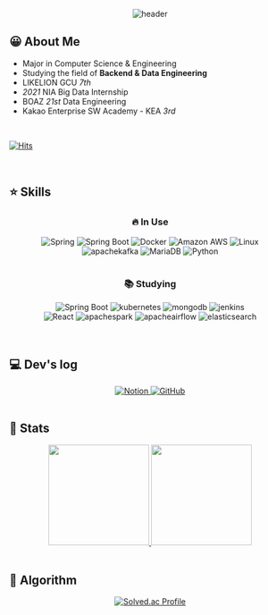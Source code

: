 <div align="center">
  
  ![header](https://capsule-render.vercel.app/api?type=waving&color=auto&height=175&text=Hi%20🍀&animation=fadeIn&fontAlignY=35&fontSize=45)
</div>

## 😀 About Me
- Major in Computer Science & Engineering
- Studying the field of **Backend & Data Engineering**
- LIKELION GCU *7th*
- *2021* NIA Big Data Internship
- BOAZ *21st* Data Engineering
- Kakao Enterprise SW Academy - KEA *3rd*

<br>

[![Hits](https://hits.seeyoufarm.com/api/count/incr/badge.svg?url=https%3A%2F%2Fgithub.com%2Foo-ni&count_bg=%2379C83D&title_bg=%23555555&icon=&icon_color=%23E7E7E7&title=hits&edge_flat=false)](https://hits.seeyoufarm.com)

<br>

## ⭐️ Skills

<div align="center" dir="auto">
  <h3>
    <a>
      🔥 In Use
    </a>
  </h3>
  <a>
    <img alt="Spring" src="https://img.shields.io/badge/Spring-6DB33F?style=for-the-badge&logo=Spring&logoColor=white">
  </a>
  <a>
    <img alt="Spring Boot" src="https://img.shields.io/badge/Spring Boot-6DB33F?style=for-the-badge&logo=Spring Boot&logoColor=white">
  </a>
  <a>
    <img alt="Docker" src="https://img.shields.io/badge/Docker-2496ED?style=for-the-badge&logo=Docker&logoColor=white">
  </a>
  <a>
    <img alt="Amazon AWS" src="https://img.shields.io/badge/AWS-232F3E?style=for-the-badge&logo=Amazon AWS&logoColor=white">
  </a>
  <a>
    <img alt="Linux" src="https://img.shields.io/badge/Linux-FCC624?style=for-the-badge&logo=Linux&logoColor=white">
  </a>
  
  <br>
  
  <a>
    <img alt="apachekafka" src="https://img.shields.io/badge/apache kafka-231F20?style=for-the-badge&logo=apachekafka&logoColor=white">
  </a>
  <a>
    <img alt="MariaDB" src="https://img.shields.io/badge/MariaDB-003545?style=for-the-badge&logo=MariaDB&logoColor=white">
  </a>
  <a>
    <img alt="Python" src="https://img.shields.io/badge/Python-3776AB?style=for-the-badge&logo=Python&logoColor=white">
  </a>
  <br>
  <a></a>
  
</div>

<br>

<div align="center" dir="auto">
  <h3>
    <a>
      📚 Studying
    </a>
  </h3>
  <a>
    <img alt="Spring Boot" src="https://img.shields.io/badge/Spring Boot-6DB33F?style=for-the-badge&logo=Spring Boot&logoColor=white">
  </a>
  <a>
    <img alt="kubernetes" src="https://img.shields.io/badge/kubernetes-326CE5?style=for-the-badge&logo=kubernetes&logoColor=white">
  </a>
  <a>
    <img alt="mongodb" src="https://img.shields.io/badge/Mongodb-47A248?style=for-the-badge&logo=mongodb&logoColor=white">
  </a>
  <a>
    <img alt="jenkins" src="https://img.shields.io/badge/jenkins-D24939?style=for-the-badge&logo=jenkins&logoColor=white">
  </a>
  <br>
  <a>
    <img alt="React" src="https://img.shields.io/badge/React-61DAFB?style=for-the-badge&logo=React&logoColor=white">
  </a>
  <a>
    <img alt="apachespark" src="https://img.shields.io/badge/apache spark-E25A1C?style=for-the-badge&logo=apachespark&logoColor=white">
  </a>
  <a>
    <img alt="apacheairflow" src="https://img.shields.io/badge/apache airflow-017CEE?style=for-the-badge&logo=apacheairflow&logoColor=white">
  </a>
  <a>
    <img alt="elasticsearch" src="https://img.shields.io/badge/elastic search-005571?style=for-the-badge&logo=elasticsearch&logoColor=white">
  </a>
  
  
</div>

<br>

<!--
<div align="center" dir="auto">
  <h3>
    <a>
      🌱 Experienced
    </a>
  </h3>
  <a>
    <img alt="C++" src="https://img.shields.io/badge/C++-00599C?style=for-the-badge&logo=Cplusplus&logoColor=white">
  </a>
  <a>
    <img alt="Django" src="https://img.shields.io/badge/Django-092E20?style=for-the-badge&logo=Django&logoColor=white">
  </a>
  <a>
    <img alt="flask" src="https://img.shields.io/badge/flask-000000?style=for-the-badge&logo=flask&logoColor=white">
  </a>
  <a>
    <img alt="pytorch" src="https://img.shields.io/badge/pytorch-EE4C2C?style=for-the-badge&logo=pytorch&logoColor=white">
  </a>
  <br>
  <a>
    <img alt="pandas" src="https://img.shields.io/badge/pandas-150458?style=for-the-badge&logo=pandas&logoColor=white">
  </a>
  <a>
    <img alt="numpy" src="https://img.shields.io/badge/numpy-013243?style=for-the-badge&logo=numpy&logoColor=white">
  </a>
  <a>
    <img alt="qgis" src="https://img.shields.io/badge/qgis-589632?style=for-the-badge&logo=qgis&logoColor=white">
  </a>
  <a>
    <img alt="scikitlearn" src="https://img.shields.io/badge/scikitlearn-F7931E?style=for-the-badge&logo=scikitlearn&logoColor=white">
  </a>
  
</div>
-->
<br>

## 💻 Dev's log
<div align="center" dir="auto">
    <a href="https://geonoo.oopy.io/">
      <img alt="Notion" img src="https://img.shields.io/badge/Notion-000000?style=for-the-badge&logo=Notion&logoColor=white"> 
    </a>
    <a href="https://github.com/oo-ni/">
      <img alt="GitHub" img src="https://img.shields.io/badge/GitHub-181717?style=for-the-badge&logo=GitHub&logoColor=white"> 
    </a>
</div>

<br>

## 🎲 Stats
<div align="center" dir="auto">
  <a href="https://github.com/oo-ni/github-readme-stats">
    <img height="180em" src="https://github-readme-stats.vercel.app/api?username=oo-ni&include_all_commits=true&show_icons=true&theme=buefy" style="max-width: 100%">
  </a>
  <a>
  <img height="180em" src="https://github-readme-stats.vercel.app/api/top-langs/?username=oo-ni&layout=compact" style="max-width: 100%">
  </a>
</div>

<br>

## 🍎 Algorithm
<div align="center" dir="auto">
  
  [![Solved.ac Profile](http://mazassumnida.wtf/api/v2/generate_badge?boj=bdbsrjsdn)](https://solved.ac/bdbsrjsdn/)
</div>


